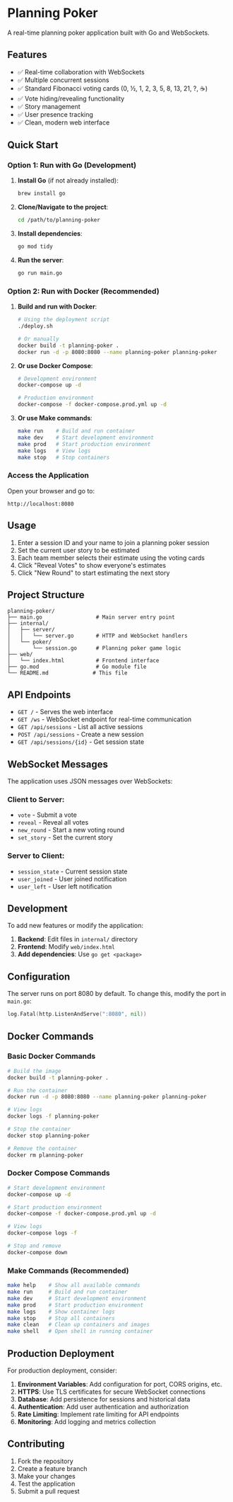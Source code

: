 # Planning Poker

A real-time planning poker application built with Go and WebSockets.

## Features

- ✅ Real-time collaboration with WebSockets
- ✅ Multiple concurrent sessions
- ✅ Standard Fibonacci voting cards (0, ½, 1, 2, 3, 5, 8, 13, 21, ?, ☕)
- ✅ Vote hiding/revealing functionality
- ✅ Story management
- ✅ User presence tracking
- ✅ Clean, modern web interface

## Quick Start

### Option 1: Run with Go (Development)

1. **Install Go** (if not already installed):
   ```bash
   brew install go
   ```

2. **Clone/Navigate to the project**:
   ```bash
   cd /path/to/planning-poker
   ```

3. **Install dependencies**:
   ```bash
   go mod tidy
   ```

4. **Run the server**:
   ```bash
   go run main.go
   ```

### Option 2: Run with Docker (Recommended)

1. **Build and run with Docker**:
   ```bash
   # Using the deployment script
   ./deploy.sh
   
   # Or manually
   docker build -t planning-poker .
   docker run -d -p 8080:8080 --name planning-poker planning-poker
   ```

2. **Or use Docker Compose**:
   ```bash
   # Development environment
   docker-compose up -d
   
   # Production environment
   docker-compose -f docker-compose.prod.yml up -d
   ```

3. **Or use Make commands**:
   ```bash
   make run    # Build and run container
   make dev    # Start development environment
   make prod   # Start production environment
   make logs   # View logs
   make stop   # Stop containers
   ```

### Access the Application

Open your browser and go to:
```
http://localhost:8080
```

## Usage

1. Enter a session ID and your name to join a planning poker session
2. Set the current user story to be estimated
3. Each team member selects their estimate using the voting cards
4. Click "Reveal Votes" to show everyone's estimates
5. Click "New Round" to start estimating the next story

## Project Structure

```
planning-poker/
├── main.go                 # Main server entry point
├── internal/
│   ├── server/
│   │   └── server.go       # HTTP and WebSocket handlers
│   └── poker/
│       └── session.go      # Planning poker game logic
├── web/
│   └── index.html          # Frontend interface
├── go.mod                  # Go module file
└── README.md              # This file
```

## API Endpoints

- `GET /` - Serves the web interface
- `GET /ws` - WebSocket endpoint for real-time communication
- `GET /api/sessions` - List all active sessions
- `POST /api/sessions` - Create a new session
- `GET /api/sessions/{id}` - Get session state

## WebSocket Messages

The application uses JSON messages over WebSockets:

### Client to Server:
- `vote` - Submit a vote
- `reveal` - Reveal all votes
- `new_round` - Start a new voting round
- `set_story` - Set the current story

### Server to Client:
- `session_state` - Current session state
- `user_joined` - User joined notification
- `user_left` - User left notification

## Development

To add new features or modify the application:

1. **Backend**: Edit files in `internal/` directory
2. **Frontend**: Modify `web/index.html`
3. **Add dependencies**: Use `go get <package>`

## Configuration

The server runs on port 8080 by default. To change this, modify the port in `main.go`:

```go
log.Fatal(http.ListenAndServe(":8080", nil))
```

## Docker Commands

### Basic Docker Commands
```bash
# Build the image
docker build -t planning-poker .

# Run the container
docker run -d -p 8080:8080 --name planning-poker planning-poker

# View logs
docker logs -f planning-poker

# Stop the container
docker stop planning-poker

# Remove the container
docker rm planning-poker
```

### Docker Compose Commands
```bash
# Start development environment
docker-compose up -d

# Start production environment
docker-compose -f docker-compose.prod.yml up -d

# View logs
docker-compose logs -f

# Stop and remove
docker-compose down
```

### Make Commands (Recommended)
```bash
make help    # Show all available commands
make run     # Build and run container
make dev     # Start development environment
make prod    # Start production environment
make logs    # Show container logs
make stop    # Stop all containers
make clean   # Clean up containers and images
make shell   # Open shell in running container
```

## Production Deployment

For production deployment, consider:

1. **Environment Variables**: Add configuration for port, CORS origins, etc.
2. **HTTPS**: Use TLS certificates for secure WebSocket connections
3. **Database**: Add persistence for sessions and historical data
4. **Authentication**: Add user authentication and authorization
5. **Rate Limiting**: Implement rate limiting for API endpoints
6. **Monitoring**: Add logging and metrics collection

## Contributing

1. Fork the repository
2. Create a feature branch
3. Make your changes
4. Test the application
5. Submit a pull request
